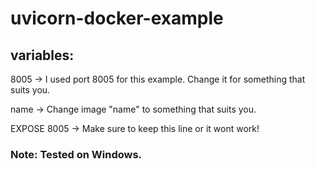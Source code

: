 # uvicorn-docker-example

## variables:

8005 -> I used port 8005 for this example. Change it for something that suits you.

name -> Change image "name" to something that suits you.

EXPOSE 8005 -> Make sure to keep this line or it wont work!

### Note: Tested on Windows.
